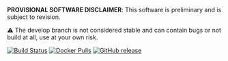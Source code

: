 **PROVISIONAL SOFTWARE DISCLAIMER**: This software is preliminary and is subject to revision.

⚠️ The develop branch is not considered stable and can contain bugs or not build at all, use at your own risk.

 [![Build Status][tb]][tt] [![Docker Pulls][db]][dh] [![GitHub release][gb]][gr]

[tb]: https://img.shields.io/travis/USGS-EROS/espa-surface-water-extent/docker-devel.svg?style=flat-square
[tt]: https://travis-ci.org/USGS-EROS/espa-surface-water-extent
[db]: https://img.shields.io/docker/automated/usgseros/espa-surface-water-extent.svg?style=flat-square
[dh]: https://hub.docker.com/r/usgseros/espa-surface-water-extent/tags/
[gb]: https://img.shields.io/github/release/USGS-EROS/espa-surface-water-extent.svg?style=flat-square
[gr]: https://github.com/USGS-EROS/espa-surface-water-extent/releases
